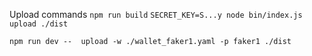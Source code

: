 Upload commands
`npm run build`
`SECRET_KEY=S...y node bin/index.js upload ./dist`

`npm run dev --  upload -w ./wallet_faker1.yaml -p faker1 ./dist`
